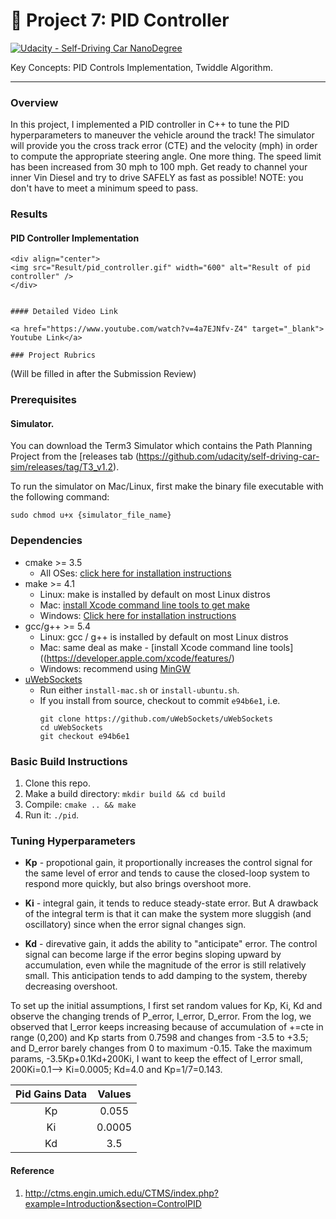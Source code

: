 # :checkered_flag: Project 7: PID Controller

[![Udacity - Self-Driving Car NanoDegree](https://s3.amazonaws.com/udacity-sdc/github/shield-carnd.svg)](http://www.udacity.com/drive)

Key Concepts: PID Controls Implementation, Twiddle Algorithm.

<hr>

### Overview

In this project, I implemented a PID controller in C++ to tune the PID hyperparameters to maneuver the vehicle around the track!
The simulator will provide you the cross track error (CTE) and the velocity (mph) in order to compute the appropriate steering angle.
One more thing. The speed limit has been increased from 30 mph to 100 mph. Get ready to channel your inner Vin Diesel and try to drive SAFELY as fast as possible! NOTE: you don't have to meet a minimum speed to pass.

### Results
#### PID Controller Implementation
```
<div align="center">
<img src="Result/pid_controller.gif" width="600" alt="Result of pid controller" />
</div>
```

```

#### Detailed Video Link

<a href="https://www.youtube.com/watch?v=4a7EJNfv-Z4" target="_blank"> Youtube Link</a>

### Project Rubrics

```
(Will be filled in after the Submission Review)



### Prerequisites

####   Simulator.
You can download the Term3 Simulator which contains the Path Planning Project from the [releases tab (https://github.com/udacity/self-driving-car-sim/releases/tag/T3_v1.2).  

To run the simulator on Mac/Linux, first make the binary file executable with the following command:
```shell
sudo chmod u+x {simulator_file_name}
```

### Dependencies


* cmake >= 3.5
  * All OSes: [click here for installation instructions](https://cmake.org/install/)
* make >= 4.1
  * Linux: make is installed by default on most Linux distros
  * Mac: [install Xcode command line tools to get make](https://developer.apple.com/xcode/features/)
  * Windows: [Click here for installation instructions](http://gnuwin32.sourceforge.net/packages/make.htm)
* gcc/g++ >= 5.4
  * Linux: gcc / g++ is installed by default on most Linux distros
  * Mac: same deal as make - [install Xcode command line tools]((https://developer.apple.com/xcode/features/)
  * Windows: recommend using [MinGW](http://www.mingw.org/)
* [uWebSockets](https://github.com/uWebSockets/uWebSockets)
  * Run either `install-mac.sh` or `install-ubuntu.sh`.
  * If you install from source, checkout to commit `e94b6e1`, i.e.
    ```
    git clone https://github.com/uWebSockets/uWebSockets 
    cd uWebSockets
    git checkout e94b6e1
    ```

### Basic Build Instructions

1. Clone this repo.
2. Make a build directory: `mkdir build && cd build`
3. Compile: `cmake .. && make`
4. Run it: `./pid`. 


### Tuning Hyperparameters

* <b>Kp</b> - propotional gain, it proportionally increases the control signal for the same level of error and tends to cause the closed-loop system to respond more quickly, but also brings overshoot more.

* <b>Ki</b> - integral gain, it tends to reduce steady-state error. But A drawback of the integral term is that it can make the system more sluggish (and oscillatory) since when the error signal changes sign.

* <b>Kd</b> - direvative gain, it adds the ability to "anticipate" error. The control signal can become large if the error begins sloping upward by accumulation, even while the magnitude of the error is still relatively small. This anticipation tends to add damping to the system, thereby decreasing overshoot. 

To set up the initial assumptions, I first set random values for Kp, Ki, Kd and observe the changing trends of P_error, I_error, D_error. From the log, we observed that I_error keeps increasing because of accumulation of +=cte in range (0,200) and Kp starts from 0.7598 and changes from -3.5 to +3.5; and D_error barely changes from 0 to maximum -0.15. Take the maximum params, -3.5Kp+0.1Kd+200Ki, I want to keep the effect of I_error small, 200Ki=0.1--> Ki=0.0005; Kd=4.0 and Kp=1/7=0.143.



| Pid Gains Data         		|     Values	        					| 
|:---------------------:|:---------------------------------------------:| 
| Kp      		|  0.055   							| 
| Ki        |  0.0005 	       |
| Kd	     		|  3.5										  |



#### Reference
1. http://ctms.engin.umich.edu/CTMS/index.php?example=Introduction&section=ControlPID
